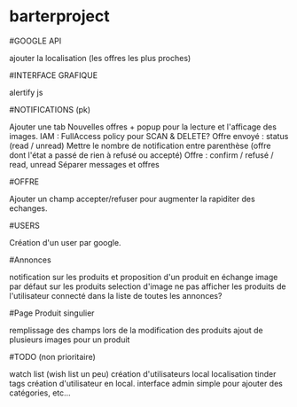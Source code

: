 # barterproject

#GOOGLE API 

ajouter la localisation (les offres les plus proches)

#INTERFACE GRAFIQUE

alertify js

#NOTIFICATIONS (pk)

Ajouter une tab Nouvelles offres + popup pour la lecture et l'afficage des images.
IAM : FullAccess policy pour SCAN & DELETE?
Offre envoyé : status (read / unread)
Mettre le nombre de notification entre parenthèse (offre dont l'état a passé de rien à refusé ou accepté)
Offre : confirm / refusé / read, unread
Séparer messages et offres

#OFFRE

Ajouter un champ accepter/refuser pour augmenter la rapiditer des echanges.

#USERS

Création d'un user par google.

#Annonces

notification sur les produits et proposition d'un produit en échange
image par défaut sur les produits
selection d'image
ne pas afficher les produits de l'utilisateur connecté dans la liste de toutes les annonces?

#Page Produit singulier

remplissage des champs lors de la modification des produits
ajout de plusieurs images pour un produit


#TODO (non prioritaire)

watch list (wish list un peu)
création d'utilisateurs local
localisation
tinder
tags
création d'utilisateur en local.
interface admin simple pour ajouter des catégories, etc...